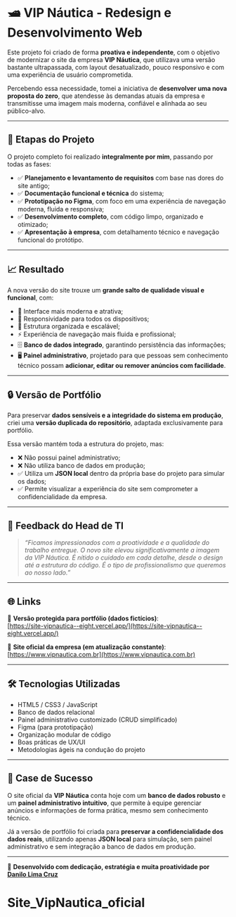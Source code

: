 # 🛥️ VIP Náutica - Redesign e Desenvolvimento Web

Este projeto foi criado de forma **proativa e independente**, com o objetivo de modernizar o site da empresa **VIP Náutica**, que utilizava uma versão bastante ultrapassada, com layout desatualizado, pouco responsivo e com uma experiência de usuário comprometida.

Percebendo essa necessidade, tomei a iniciativa de **desenvolver uma nova proposta do zero**, que atendesse às demandas atuais da empresa e transmitisse uma imagem mais moderna, confiável e alinhada ao seu público-alvo.

---

## 🚧 Etapas do Projeto

O projeto completo foi realizado **integralmente por mim**, passando por todas as fases:

- ✅ **Planejamento e levantamento de requisitos** com base nas dores do site antigo;  
- ✅ **Documentação funcional e técnica** do sistema;  
- ✅ **Prototipação no Figma**, com foco em uma experiência de navegação moderna, fluida e responsiva;  
- ✅ **Desenvolvimento completo**, com código limpo, organizado e otimizado;  
- ✅ **Apresentação à empresa**, com detalhamento técnico e navegação funcional do protótipo.

---

## 📈 Resultado

A nova versão do site trouxe um **grande salto de qualidade visual e funcional**, com:

- 🎨 Interface mais moderna e atrativa;  
- 📱 Responsividade para todos os dispositivos;  
- 🧩 Estrutura organizada e escalável;  
- ⚡ Experiência de navegação mais fluida e profissional;  
- 🗄️ **Banco de dados integrado**, garantindo persistência das informações;  
- 🖥️ **Painel administrativo**, projetado para que pessoas sem conhecimento técnico possam **adicionar, editar ou remover anúncios com facilidade**.

---

## 🔒 Versão de Portfólio

Para preservar **dados sensíveis e a integridade do sistema em produção**, criei uma **versão duplicada do repositório**, adaptada exclusivamente para portfólio.  

Essa versão mantém toda a estrutura do projeto, mas:  
- ❌ Não possui painel administrativo;  
- ❌ Não utiliza banco de dados em produção;  
- ✅ Utiliza um **JSON local** dentro da própria base do projeto para simular os dados;  
- ✅ Permite visualizar a experiência do site sem comprometer a confidencialidade da empresa.

---

## 💬 Feedback do Head de TI

> _“Ficamos impressionados com a proatividade e a qualidade do trabalho entregue. O novo site elevou significativamente a imagem da VIP Náutica. É nítido o cuidado em cada detalhe, desde o design até a estrutura do código. É o tipo de profissionalismo que queremos ao nosso lado.”_

---

## 🌐 Links

🔗 **Versão protegida para portfólio (dados fictícios)**:  
[https://site-vipnautica--eight.vercel.app/](https://site-vipnautica--eight.vercel.app/)

🔗 **Site oficial da empresa (em atualização constante)**:  
[https://www.vipnautica.com.br](https://www.vipnautica.com.br)

---

## 🛠️ Tecnologias Utilizadas

- HTML5 / CSS3 / JavaScript  
- Banco de dados relacional  
- Painel administrativo customizado (CRUD simplificado)  
- Figma (para prototipação)  
- Organização modular de código  
- Boas práticas de UX/UI  
- Metodologias ágeis na condução do projeto

---

## 📌 Case de Sucesso

O site oficial da **VIP Náutica** conta hoje com um **banco de dados robusto** e um **painel administrativo intuitivo**, que permite à equipe gerenciar anúncios e informações de forma prática, mesmo sem conhecimento técnico.  

Já a versão de portfólio foi criada para **preservar a confidencialidade dos dados reais**, utilizando apenas **JSON local** para simulação, sem painel administrativo e sem integração a banco de dados em produção.  

---

💙 **Desenvolvido com dedicação, estratégia e muita proatividade por [Danilo Lima Cruz](https://github.com/dlima15)**  
# Site_VipNautica_oficial
